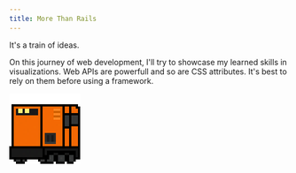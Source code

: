 ```yaml
---
title: More Than Rails
---
```


It's a train of ideas.

<div>
    <p>On this journey of web development, I'll try to showcase my learned skills in visualizations. Web APIs
    are powerfull and so are CSS attributes. It's best to rely on them before using a framework.
    </p>
    <img src="/assets/img/train-del-900.gif">
</div>